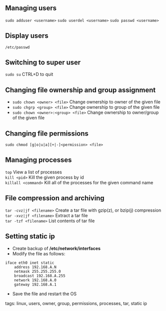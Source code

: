 Managing users
--------------
`sudo adduser <username>`
`sudo userdel <username>`
`sudo passwd <username>`

Display users
-------------
`/etc/passwd`

Switching to super user
-----------------------
`sudo su` CTRL+D to quit

Changing file ownership and group assignment
---------------------------------------------
* `sudo chown <owner> <file>` Change ownership to owner of the given file
* `sudo chgrp <group> <file>` Change ownership to group of the given file
* `sudo chown <owner>:<group> <file>` Change ownership to owner/group of the given file

Changing file permissions
-------------------------
`sudo chmod [g|o|u|a][+|-]<permission> <file>`

Managing processes
------------------
`top` View a list of processes  
`kill <pid>` Kill the given process by id  
`killall <command>` Kill all of the processes for the given command name

File compression and archiving
------------------------------
`tar -cvz|jf <filename>` Create a tar file with gzip(z), or bzip(j) compression  
`tar -xvz|jf <filename>` Extract a tar file  
`tar -tzf <filename>` List contents of tar file

Setting static ip
-----------------
* Create backup of **/etc/network/interfaces**
* Modify the file as follows:  

```
iface eth0 inet static
    address 192.168.A.N
    netmask 255.255.255.0
    broadcast 192.168.A.255
    network 192.168.A.0
    gateway 192.168.A.1
```
* Save the file and restart the OS


tags: linux, users, owner, group, permissions, processes, tar, static ip 
